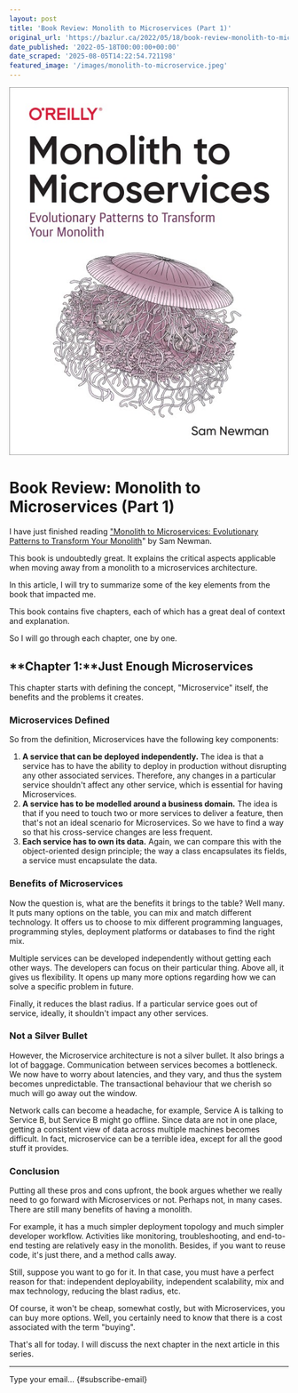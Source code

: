 ```yaml
---
layout: post
title: 'Book Review: Monolith to Microservices (Part 1)'
original_url: 'https://bazlur.ca/2022/05/18/book-review-monolith-to-microservices-part-1/'
date_published: '2022-05-18T00:00:00+00:00'
date_scraped: '2025-08-05T14:22:54.721198'
featured_image: '/images/monolith-to-microservice.jpeg'
---
```


![](/images/monolith-to-microservice.jpeg)

Book Review: Monolith to Microservices (Part 1)
===============================================

I have just finished reading ["Monolith to Microservices: Evolutionary Patterns to Transform Your Monolith](https://www.amazon.ca/Monolith-Microservices-Evolutionary-Patterns-Transform/dp/1492047848)" by Sam Newman.

This book is undoubtedly great. It explains the critical aspects applicable when moving away from a monolith to a microservices architecture.

In this article, I will try to summarize some of the key elements from the book that impacted me.

This book contains five chapters, each of which has a great deal of context and explanation.

So I will go through each chapter, one by one.

**Chapter 1:**Just Enough Microservices
---------------------------------------

This chapter starts with defining the concept, "Microservice" itself, the benefits and the problems it creates.

### Microservices Defined

So from the definition, Microservices have the following key components:

1. **A service that can be deployed independently.** The idea is that a service has to have the ability to deploy in production without disrupting any other associated services. Therefore, any changes in a particular service shouldn't affect any other service, which is essential for having Microservices.
2. **A service has to be modelled around a business domain.** The idea is that if you need to touch two or more services to deliver a feature, then that's not an ideal scenario for Microservices. So we have to find a way so that his cross-service changes are less frequent.
3. **Each service has to own its data.** Again, we can compare this with the object-oriented design principle; the way a class encapsulates its fields, a service must encapsulate the data.

### Benefits of Microservices

Now the question is, what are the benefits it brings to the table? Well many. It puts many options on the table, you can mix and match different technology. It offers us to choose to mix different programming languages, programming styles, deployment platforms or databases to find the right mix.

Multiple services can be developed independently without getting each other ways. The developers can focus on their particular thing. Above all, it gives us flexibility. It opens up many more options regarding how we can solve a specific problem in future.

Finally, it reduces the blast radius. If a particular service goes out of service, ideally, it shouldn't impact any other services.

### Not a Silver Bullet

However, the Microservice architecture is not a silver bullet. It also brings a lot of baggage. Communication between services becomes a bottleneck. We now have to worry about latencies, and they vary, and thus the system becomes unpredictable. The transactional behaviour that we cherish so much will go away out the window.

Network calls can become a headache, for example, Service A is talking to Service B, but Service B might go offline. Since data are not in one place, getting a consistent view of data across multiple machines becomes difficult. In fact, microservice can be a terrible idea, except for all the good stuff it provides.

### Conclusion

Putting all these pros and cons upfront, the book argues whether we really need to go forward with Microservices or not. Perhaps not, in many cases. There are still many benefits of having a monolith.

For example, it has a much simpler deployment topology and much simpler developer workflow. Activities like monitoring, troubleshooting, and end-to-end testing are relatively easy in the monolith. Besides, if you want to reuse code, it's just there, and a method calls away.

Still, suppose you want to go for it. In that case, you must have a perfect reason for that: independent deployability, independent scalability, mix and max technology, reducing the blast radius, etc.

Of course, it won't be cheap, somewhat costly, but with Microservices, you can buy more options. Well, you certainly need to know that there is a cost associated with the term "buying".

That's all for today. I will discuss the next chapter in the next article in this series.  

*** ** * ** ***

Type your email... {#subscribe-email}

